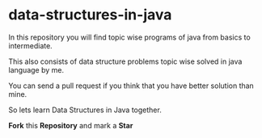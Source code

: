 # data-structures-in-java

In this repository you will find topic wise programs of java from basics to intermediate.

This also consists of data structure problems topic wise solved in java language by me.

You can send a pull request if you think that you have better solution than mine.

So lets learn Data Structures in Java together.

**Fork** this **Repository** and mark a **Star** 
